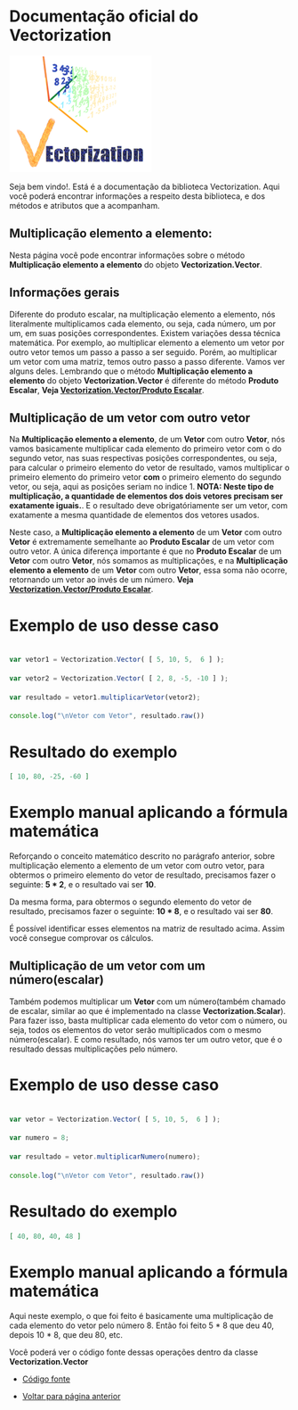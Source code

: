 # Documentação oficial do Vectorization
![Logo do projeto](https://github.com/WilliamJardim/Vectorization/blob/main/imagens/logo256x256.png)

Seja bem vindo!. Está é a documentação da biblioteca Vectorization.
Aqui você poderá encontrar informações a respeito desta biblioteca, e dos métodos e atributos que a acompanham.

## Multiplicação elemento a elemento:
Nesta página você pode encontrar informações sobre o método **Multiplicação elemento a elemento** do objeto **Vectorization.Vector**. 

## Informações gerais
Diferente do produto escalar, na multiplicação elemento a elemento, nós literalmente multiplicamos cada elemento, ou seja, cada número, um por um, em suas posições correspondentes. Existem variações dessa técnica matemática. Por exemplo, ao multiplicar elemento a elemento um vetor por outro vetor temos um passo a passo a ser seguido. Porém, ao multiplicar um vetor com uma matriz, temos outro passo a passo diferente. Vamos ver alguns deles. Lembrando que o método **Multiplicação elemento a elemento** do objeto **Vectorization.Vector** é diferente do método **Produto Escalar**, **Veja [Vectorization.Vector/Produto Escalar](../ProdutoEscalar/page.md)**.

## Multiplicação de um vetor com outro vetor
Na **Multiplicação elemento a elemento**, de um **Vetor** com outro **Vetor**, nós vamos basicamente multiplicar cada elemento do primeiro vetor com o do segundo vetor, nas suas respectivas posições correspondentes, ou seja, para calcular o primeiro elemento do vetor de resultado, vamos multiplicar o primeiro elemento do primeiro vetor **com** o primeiro elemento do segundo vetor, ou seja, aqui as posições seriam no indice 1. **NOTA: Neste tipo de multiplicação, a quantidade de elementos dos dois vetores precisam ser exatamente iguais.**. E o resultado deve obrigatóriamente ser um vetor, com exatamente a mesma quantidade de elementos dos vetores usados. 

Neste caso, a **Multiplicação elemento a elemento** de um **Vetor** com outro **Vetor** é extremamente semelhante ao **Produto Escalar** de um vetor com outro vetor. A única diferença importante é que no **Produto Escalar** de um **Vetor** com outro **Vetor**, nós somamos as multiplicações, e na **Multiplicação elemento a elemento** de um **Vetor** com outro **Vetor**, essa soma não ocorre, retornando um vetor ao invés de um número. **Veja [Vectorization.Vector/Produto Escalar](../ProdutoEscalar/page.md)**.

# Exemplo de uso desse caso
```javascript

var vetor1 = Vectorization.Vector( [ 5, 10, 5,  6 ] );

var vetor2 = Vectorization.Vector( [ 2, 8, -5, -10 ] );

var resultado = vetor1.multiplicarVetor(vetor2);

console.log("\nVetor com Vetor", resultado.raw())
```

# Resultado do exemplo
```json
[ 10, 80, -25, -60 ]
```

# Exemplo manual aplicando a fórmula matemática
Reforçando o conceito matemático descrito no parágrafo anterior, sobre multiplicação elemento a elemento de um vetor com outro vetor, para obtermos o primeiro elemento do vetor de resultado, precisamos fazer o seguinte: **5 * 2**, e o resultado vai ser **10**.

Da mesma forma, para obtermos o segundo elemento do vetor de resultado, precisamos fazer o seguinte: **10 * 8**, e o resultado vai ser **80**.

É possível identificar esses elementos na matriz de resultado acima. Assim você consegue comprovar os cálculos.

## Multiplicação de um vetor com um número(escalar)
Também podemos multiplicar um **Vetor** com um número(também chamado de escalar, similar ao que é implementado na classe **Vectorization.Scalar**). Para fazer isso, basta multiplicar cada elemento do vetor com o número, ou seja, todos os elementos do vetor serão multiplicados com o mesmo número(escalar). E como resultado, nós vamos ter um outro vetor, que é o resultado dessas multiplicações pelo número.

# Exemplo de uso desse caso
```javascript

var vetor = Vectorization.Vector( [ 5, 10, 5,  6 ] );

var numero = 8;

var resultado = vetor.multiplicarNumero(numero);

console.log("\nVetor com Vetor", resultado.raw())
```

# Resultado do exemplo
```json
[ 40, 80, 40, 48 ]
```

# Exemplo manual aplicando a fórmula matemática
Aqui neste exemplo, o que foi feito é basicamente uma multiplicação de cada elemento do vetor pelo número 8. Então foi feito 5 * 8 que deu 40, depois 10 * 8, que deu 80, etc.

Você poderá ver o código fonte dessas operações dentro da classe **Vectorization.Vector**
* [Código fonte](https://github.com/WilliamJardim/Vectorization/blob/main/src/Vector.js)

* [Voltar para página anterior](../page.md)